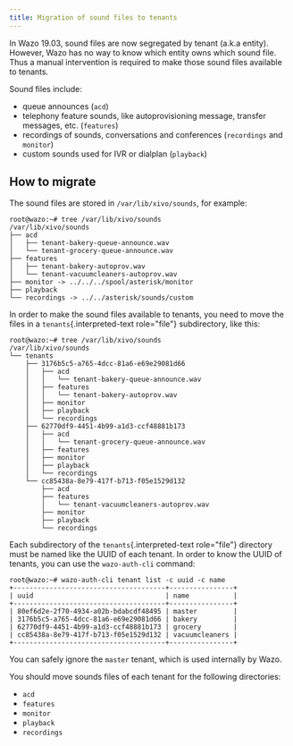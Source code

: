 ```yaml
---
title: Migration of sound files to tenants
---
```


In Wazo 19.03, sound files are now segregated by tenant (a.k.a entity). However, Wazo has no way to
know which entity owns which sound file. Thus a manual intervention is required to make those sound
files available to tenants.

Sound files include:

- queue announces (`acd`)
- telephony feature sounds, like autoprovisioning message, transfer messages, etc. (`features`)
- recordings of sounds, conversations and conferences (`recordings` and `monitor`)
- custom sounds used for IVR or dialplan (`playback`)

## How to migrate

The sound files are stored in `/var/lib/xivo/sounds`, for example:

```shell
root@wazo:~# tree /var/lib/xivo/sounds
/var/lib/xivo/sounds
├── acd
│   ├── tenant-bakery-queue-announce.wav
│   └── tenant-grocery-queue-announce.wav
├── features
│   ├── tenant-bakery-autoprov.wav
│   └── tenant-vacuumcleaners-autoprov.wav
├── monitor -> ../../../spool/asterisk/monitor
├── playback
└── recordings -> ../../asterisk/sounds/custom
```

In order to make the sound files available to tenants, you need to move the files in a
`tenants`{.interpreted-text role="file"} subdirectory, like this:

```shell
root@wazo:~# tree /var/lib/xivo/sounds
/var/lib/xivo/sounds
└── tenants
    ├── 3176b5c5-a765-4dcc-81a6-e69e29081d66
    │   ├── acd
    │   │   └── tenant-bakery-queue-announce.wav
    │   ├── features
    │   │   └── tenant-bakery-autoprov.wav
    │   ├── monitor
    │   ├── playback
    │   └── recordings
    ├── 62770df9-4451-4b99-a1d3-ccf48881b173
    │   ├── acd
    │   │   └── tenant-grocery-queue-announce.wav
    │   ├── features
    │   ├── monitor
    │   ├── playback
    │   └── recordings
    └── cc85438a-8e79-417f-b713-f05e1529d132
        ├── acd
        ├── features
        │   └── tenant-vacuumcleaners-autoprov.wav
        ├── monitor
        ├── playback
        └── recordings
```

Each subdirectory of the `tenants`{.interpreted-text role="file"} directory must be named like the
UUID of each tenant. In order to know the UUID of tenants, you can use the `wazo-auth-cli` command:

```shell
root@wazo:~# wazo-auth-cli tenant list -c uuid -c name
+--------------------------------------+----------------+
| uuid                                 | name           |
+--------------------------------------+----------------+
| 80ef6d2e-2f70-4934-a02b-bdabcdf48495 | master         |
| 3176b5c5-a765-4dcc-81a6-e69e29081d66 | bakery         |
| 62770df9-4451-4b99-a1d3-ccf48881b173 | grocery        |
| cc85438a-8e79-417f-b713-f05e1529d132 | vacuumcleaners |
+--------------------------------------+----------------+
```

You can safely ignore the `master` tenant, which is used internally by Wazo.

You should move sounds files of each tenant for the following directories:

- `acd`
- `features`
- `monitor`
- `playback`
- `recordings`
